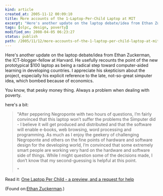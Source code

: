 ```yaml
---
kind: article
created_at: 2005-11-12 00:09:10
title: More accounts of the 1-Laptop-Per-Child Laptop at MIT
excerpt: "Here's another update on the laptop debate/idea from Ethan Zuckerman"
tags: [olpc, design, poverty]
modified_on: 2008-04-05 06:23:27
status: publish 
path: /2005/11/12/more-accounts-of-the-1-laptop-per-child-laptop-at-mit
---
```



Here's another update on the laptop debate/idea from Ethan Zuckerman, the ICT-blogger-fellow at Harvard. He usefully recounts the point of the new prototypical $100 laptop as being a radical step toward computer-aided learning in developing countries. I appreciate his skepticism about the project, especially his explicit reference to the late, not-so-great simputer idea, which bombed because of economics. 

You know, that pesky money thing. Always a problem when dealing with poverty.</p>

here's a bit: 
<blockquote class="money">
"After peppering Negroponte with two hours of questions, I&rsquo;m fairly convinced that this laptop won&rsquo;t suffer the problems the Simputer did - I believe it will get produced and distributed and that the software will enable e-books, web browsing, word processing and programming. As much as I enjoy the geekery of challenging Negroponte and others on the fine points of hardware and software design for the developing world, I&rsquo;m convinced that some extremely smart people are working very hard on the hardware and software side of things. While I might question some of the decisions made, I don&rsquo;t know that my second-guessing is helpful at this point.

"
</blockquote>

<p>Read it: <a href="http://www.ethanzuckerman.com/blog/?p=241">One Laptop Per Child - a preview, and a request for help</a></p>
<p>(Found on:<a href="http://www.ethanzuckerman.com/blog">Ethan Zuckerman</a>.)</p>